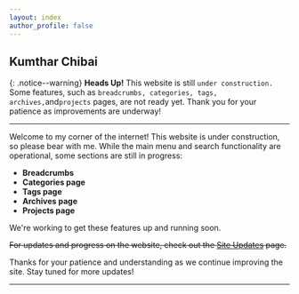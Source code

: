 ```yaml
---
layout: index
author_profile: false
---
```


## Kumthar Chibai  

{: .notice--warning}
**Heads Up!** This website is still `under construction.` Some features, such as `breadcrumbs, categories, tags, archives,`and`projects` pages, are not ready yet. Thank you for your patience as improvements are underway!  

---
Welcome to my corner of the internet! This website is under construction, so please bear with me. While the main menu and search functionality are operational, some sections are still in progress:  

- **Breadcrumbs**  
- **Categories page**  
- **Tags page**  
- **Archives page**  
- **Projects page**  

We're working to get these features up and running soon.  

~~For updates and progress on the website, check out the [Site Updates](#) page.~~  

Thanks for your patience and understanding as we continue improving the site. Stay tuned for more updates!

---
